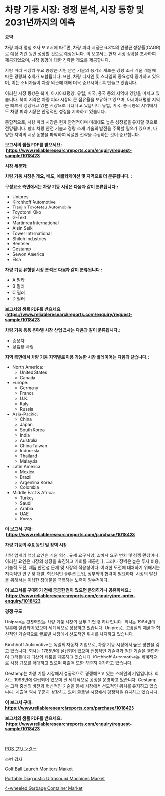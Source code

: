 <p><h1>차량 기둥 시장: 경쟁 분석, 시장 동향 및 2031년까지의 예측</h1></p><p><strong>요약</strong></p>
<p><p>차량 피라 명칭 조사 보고서에 따르면, 차량 피라 시장은 6.3%의 연평균 성장률(CAGR)로 예상 기간 동안 성장할 것으로 예상됩니다. 이 보고서는 현재 시장 상황을 조사하여 제공되었으며, 시장 동향에 대한 간략한 개요를 제공합니다.</p><p>차량 피라 시장의 주요 동향은 차량 안전 기술의 증가와 새로운 경량 소재 기술 개발에 따른 경량화 추세가 포함됩니다. 또한, 차량 디자인 및 스타일의 중요성이 증가하고 있으며, 이는 소비자들이 차량 외관에 대해 더욱 중요시하도록 만들고 있습니다.</p><p>이러한 시장 동향은 북미, 아시아태평양, 유럽, 미국, 중국 등의 지역에 영향을 미치고 있습니다. 북미 지역은 차량 피라 시장의 큰 점유율을 보유하고 있으며, 아시아태평양 지역은 빠르게 성장하고 있는 시장으로 나타나고 있습니다. 유럽, 미국, 중국 등의 지역에서도 차량 피라 시장은 안정적인 성장을 지속하고 있습니다.</p><p>종합적으로, 차량 피라 시장은 현재 안정적이며 미래에도 높은 성장률을 유지할 것으로 전망됩니다. 향후 차량 안전 기술과 경량 소재 기술의 발전을 주목할 필요가 있으며, 다양한 지역의 시장 동향을 파악하여 적절한 전략을 수립하는 것이 중요합니다.</p></p>
<p><strong>보고서의 샘플 PDF를 받으세요: &nbsp;<a href="https://www.reliableresearchreports.com/enquiry/request-sample/1018423">https://www.reliableresearchreports.com/enquiry/request-sample/1018423</a></strong></p>
<p><strong>시장 세분화:</strong></p>
<p><strong> 차량 기둥 시장은 개요, 배포, 애플리케이션 및 지역으로 더 분류됩니다. :</strong></p>
<p><strong>구성요소 측면에서는 차량 기둥 시장은 다음과 같이 분류됩니다.:</strong></p>
<p><ul><li>Unipres</li><li>Kirchhoff Automotive</li><li>Tianjin Toyotetsu Automobile</li><li>Toyotomi Kiko</li><li>G-Tekt</li><li>Martinrea International</li><li>Aisin Seiki</li><li>Tower International</li><li>Shiloh Industries</li><li>Benteler</li><li>Gestamp</li><li>Sewon America</li><li>Elsa</li></ul></p>
<p><strong> 차량 기둥 유형별 시장 분석은 다음과 같이 분류됩니다.:</strong></p>
<p><ul><li>A 필라</li><li>B 필러</li><li>C 필러</li><li>D 필러</li></ul></p>
<p><strong>보고서의 샘플 PDF를 받으세요 :<a href="https://www.reliableresearchreports.com/enquiry/request-sample/1018423">https://www.reliableresearchreports.com/enquiry/request-sample/1018423</a></strong></p>
<p><strong> 차량 기둥 응용 분야별 시장 산업 조사는 다음과 같이 분류됩니다.:</strong></p>
<p><ul><li>승용차</li><li>상업용 차량</li></ul></p>
<p><strong>지역 측면에서 차량 기둥 지역별로 이용 가능한 시장 플레이어는 다음과 같습니다.:</strong></p>
<p><ul>
    <li>
        North America:
        <ul>
            <li>United States</li>
            <li>Canada</li>
        </ul>
    </li>
    <li>
        Europe:
        <ul>
            <li>Germany</li>
            <li>France</li>
            <li>U.K.</li>
            <li>Italy</li>
            <li>Russia</li>
        </ul>
    </li>
    <li>
        Asia-Pacific:
        <ul>
            <li>China</li>
            <li>Japan</li>
            <li>South Korea</li>
            <li>India</li>
            <li>Australia</li>
            <li>China Taiwan</li>
            <li>Indonesia</li>
            <li>Thailand</li>
            <li>Malaysia</li>
        </ul>
    </li>
    <li>
        Latin America:
        <ul>
            <li>Mexico</li>
            <li>Brazil</li>
            <li>Argentina Korea</li>
            <li>Colombia</li>
        </ul>
    </li>
    <li>
        Middle East & Africa:
        <ul>
            <li>Turkey</li>
            <li>Saudi</li>
            <li>Arabia</li>
            <li>UAE</li>
            <li>Korea</li>
        </ul>
    </li>
    </ul></p>
<p><strong>이 보고서 구매: &nbsp;<a href="https://www.reliableresearchreports.com/purchase/1018423">https://www.reliableresearchreports.com/purchase/1018423</a></strong></p>
<p><strong>차량 기둥의 주요 동인 및 장벽 시장</strong></p>
<p><p>차량 업계의 핵심 요인은 기술 혁신, 규제 요구사항, 소비자 요구 변화 및 경쟁 환경이다. 이러한 요인은 시장의 성장을 촉진하고 기회를 제공한다. 그러나 장벽은 높은 투자 비용, 기술적 도전, 제품 안전성 문제 및 시장의 적응성이다. 이러한 도전에 대처하기 위해서는 지속적인 연구 및 개발, 혁신적인 솔루션 도입, 정부와의 협력이 필요하다. 시장의 발전을 위해서는 이러한 장애물을 극복하는 노력이 필수적이다.</p></p>
<p><strong>이 보고서를 구매하기 전에 궁금한 점이 있으면 문의하거나 공유하세요.: &nbsp;<a href="https://www.reliableresearchreports.com/enquiry/pre-order-enquiry/1018423">https://www.reliableresearchreports.com/enquiry/pre-order-enquiry/1018423</a></strong></p>
<p><strong>경쟁 구도</strong></p>
<p><p>Unipres는 경쟁력있는 차량 기둥 시장의 선두 기업 중 하나입니다. 회사는 1964년에 일본에 설립되어 있으며 세계적으로 성장하고 있습니다. Unipres는 고품질의 제품과 혁신적인 기술력으로 글로벌 시장에서 선도적인 위치를 차지하고 있습니다.</p><p>Kirchhoff Automotive는 독일의 자동차 기업으로, 차량 기둥 시장에서 높은 평판을 갖고 있습니다. 회사는 1785년에 설립되어 있으며 전통적인 기술력과 첨단 기술을 결합하여 고객들에게 최상의 제품을 제공하고 있습니다. Kirchhoff Automotive는 세계적으로 시장 규모를 확대하고 있으며 매출액 또한 꾸준히 증가하고 있습니다.</p><p>Gestamp는 차량 기둥 시장에서 성공적으로 경쟁해오고 있는 스페인의 기업입니다. 회사는 1998년에 설립되어 있으며 전 세계적으로 공장을 운영하고 있습니다. Gestamp는 고객 중심의 비전과 혁신적인 기술을 통해 시장에서 선도적인 위치를 유지하고 있습니다. 매출액 역시 꾸준히 성장하고 있어 글로벌 시장에서 경쟁력을 유지하고 있습니다.</p></p>
<p><strong>이 보고서 구매: &nbsp; <a href="https://www.reliableresearchreports.com/purchase/1018423">https://www.reliableresearchreports.com/purchase/1018423</a></strong></p>
<p><strong>보고서의 샘플 PDF를 받으세요: &nbsp;<a href="https://www.reliableresearchreports.com/enquiry/request-sample/1018423">https://www.reliableresearchreports.com/enquiry/request-sample/1018423</a></strong><strong></strong></p>
<p>&nbsp;</p>
<p><p><a href="https://github.com/ycmtqqhvk3273/Market-Research-Report-List-1/blob/main/7443664192822.md">POS プリンター</a></p><p><a href="https://github.com/lkwggful07722/Market-Research-Report-List-1/blob/main/8167359192547.md">소변 검사</a></p><p><a href="https://github.com/irfadac/Market-Research-Report-List-2/blob/main/golf-ball-launch-monitors-market.md">Golf Ball Launch Monitors Market</a></p><p><a href="https://flame-sidecar-702.notion.site/Portable-Diagnostic-Ultrasound-Machines-Market-Size-and-Growth-Market-Segmentation-Regional-and-Co-6ba38e6be6564084b9a0a93b5c82aa67">Portable Diagnostic Ultrasound Machines Market</a></p><p><a href="https://issuu.com/reportprime-2/docs/4-wheeled-garbage-container-market-size-2030.pptx">4-wheeled Garbage Container Market</a></p></p>